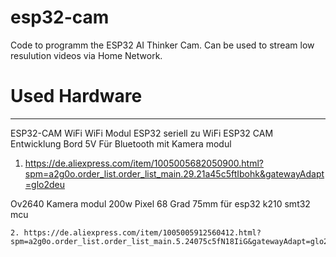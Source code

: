 # esp32-cam
Code to programm the ESP32 AI Thinker Cam.
Can be used to stream low resulution videos via Home Network. 

# Used Hardware
_________________________________________________________
ESP32-CAM WiFi WiFi Modul ESP32 seriell zu WiFi ESP32 CAM Entwicklung Bord 5V Für Bluetooth mit Kamera modul  
1. https://de.aliexpress.com/item/1005005682050900.html?spm=a2g0o.order_list.order_list_main.29.21a45c5ftIbohk&gatewayAdapt=glo2deu

Ov2640 Kamera modul 200w Pixel 68 Grad 75mm für esp32 k210 smt32 mcu  

    2. https://de.aliexpress.com/item/1005005912560412.html?spm=a2g0o.order_list.order_list_main.5.24075c5fN18IiG&gatewayAdapt=glo2deu
